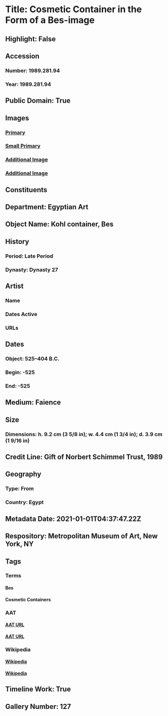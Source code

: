 # Title: Cosmetic Container in the Form of a Bes-image
## Highlight: False
## Accession
### Number: 1989.281.94
### Year: 1989.281.94
## Public Domain: True
## Images
### [Primary](https://images.metmuseum.org/CRDImages/eg/original/DP112565.jpg)
### [Small Primary](https://images.metmuseum.org/CRDImages/eg/web-large/DP112565.jpg)
### [Additional Image](https://images.metmuseum.org/CRDImages/eg/original/DT6215.jpg)
### [Additional Image](https://images.metmuseum.org/CRDImages/eg/original/DT6216.jpg)
## Constituents
## Department: Egyptian Art
## Object Name: Kohl container, Bes
## History
### Period: Late Period
### Dynasty: Dynasty 27
## Artist
### Name
### Dates Active
### URLs
## Dates
### Object: 525–404 B.C.
### Begin: -525
### End: -525
## Medium: Faience
## Size
### Dimensions: h. 9.2 cm (3 5/8 in); w. 4.4 cm (1 3/4 in); d. 3.9 cm (1 9/16 in)
## Credit Line: Gift of Norbert Schimmel Trust, 1989
## Geography
### Type: From
### Country: Egypt
## Metadata Date: 2021-01-01T04:37:47.22Z
## Respository: Metropolitan Museum of Art, New York, NY
## Tags
### Terms
#### Bes
#### Cosmetic Containers
### AAT
#### [AAT URL](http://vocab.getty.edu/page/ia/901002085)
#### [AAT URL](http://vocab.getty.edu/page/aat/300197583)
### Wikipedia
#### [Wikipedia]()
#### [Wikipedia]()
## Timeline Work: True
## Gallery Number: 127